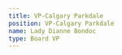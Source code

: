 ```yaml
---
title: VP-Calgary Parkdale
position: VP-Calgary Parkdale
name: Lady Dianne Bondoc
type: Board VP
---
```

